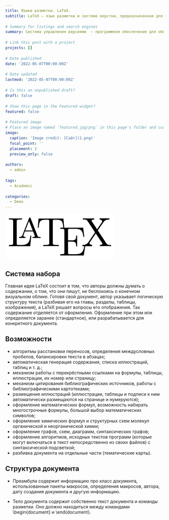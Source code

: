 ```yaml
---
title: Языки разметки. LaTeX.
subtitle: LaTeX — язык разметки и система верстки, предназначенная для набора научных текстов.

# Summary for listings and search engines
summary: Система управления версиями  — программное обеспечение для облегчения работы с изменяющейся информацией. 

# Link this post with a project
projects: []

# Date published
date: '2022-05-07T00:00:00Z'

# Date updated
lastmod: '2022-05-07T00:00:00Z'

# Is this an unpublished draft?
draft: false

# Show this page in the Featured widget?
featured: false

# Featured image
# Place an image named `featured.jpg/png` in this page's folder and customize its options here.
image:
  caption: 'Image credit: [Сайт](1.png)'
  focal_point: ''
  placement: 2
  preview_only: false

authors:
  - admin

tags:
  - Academic

categories:
  - Demo
---
```


![Сайт](1.png)

## Система набора

Главная идея LaTeX состоит в том, что авторы должны думать о содержании, о том, что они пишут, не беспокоясь о конечном визуальном облике. Готовя свой документ, автор указывает логическую структуру текста (разбивая его на главы, разделы, таблицы, изображения), а LaTeX решает вопросы его отображения. Так содержание отделяется от оформления. Оформление при этом или определяется заранее (стандартное), или разрабатывается для конкретного документа.

## Возможности

- алгоритмы расстановки переносов, определения междусловных пробелов, балансировки текста в абзацах;
- автоматическая генерация содержания, списка иллюстраций, таблиц и т. д.;
- механизм работы с перекрёстными ссылками на формулы, таблицы, иллюстрации, их номер или страницу;
- механизм цитирования библиографических источников, работы с библиографическими картотеками;
- размещение иллюстраций (иллюстрации, таблицы и подписи к ним автоматически размещаются на странице и нумеруются);
- оформление математических формул, возможность набирать многострочные формулы, большой выбор математических символов;
- оформление химических формул и структурных схем молекул органической и неорганической химии;
- оформление графов, схем, диаграмм, синтаксических графов;
- оформление алгоритмов, исходных текстов программ (которые могут включаться в текст непосредственно из своих файлов) с синтаксической подсветкой;
- разбивка документа на отдельные части (тематические карты).

## Структура документа

- Преамбула содержит информацию про класс документа, использованные пакеты макросов, определения макросов, автора, дату создания документа и другую информацию.

- Тело документа содержит собственно текст документа и команды разметки. Оно должно находиться между командами \begin{document} и \end{document}.
